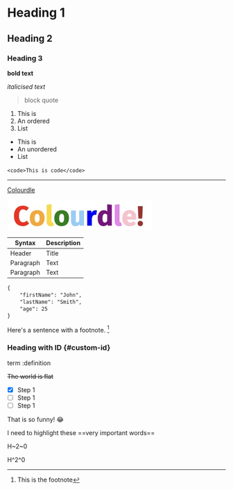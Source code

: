 # Heading 1
## Heading 2
### Heading 3

**bold text**

*italicised text*

>block quote

1. This is
2. An ordered
3. List

- This is
- An unordered
- List

`<code>This is code</code>`

---

[Colourdle](https://colourdle.co.uk)

![Colourdle Logo](logo.jpeg)

| Syntax | Description |
| ------ | ----------- |
| Header | Title |
| Paragraph | Text |
| Paragraph | Text |

```
{
    "firstName": "John",
    "lastName": "Smith",
    "age": 25
}
```

Here's a sentence with a footnote. [^1]

[^1]: This is the footnote

### Heading with ID {#custom-id}

term
:definition 

~~The world is flat~~

- [x] Step 1
- [ ] Step 1
- [ ] Step 1

That is so funny! :joy:

I need to highlight these ==very important words==

H~2~0

H^2^0

